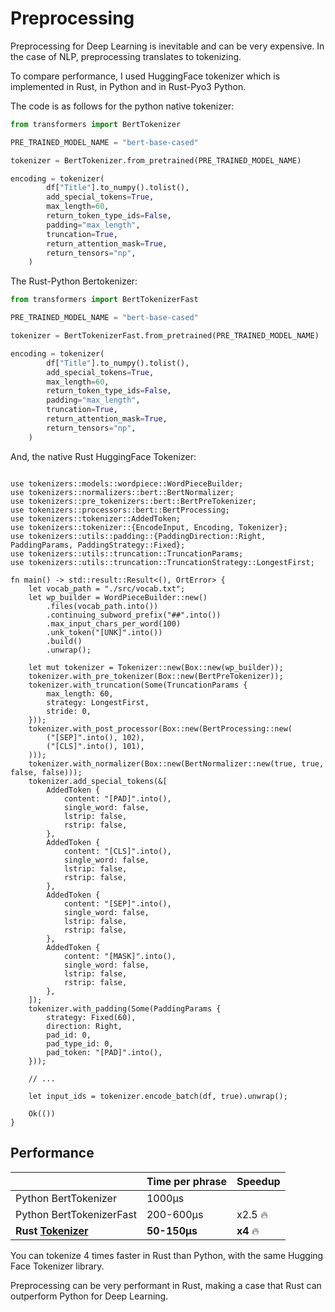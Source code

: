 # Preprocessing

Preprocessing for Deep Learning is inevitable and can be very expensive. In the case of NLP, preprocessing translates to tokenizing. 

To compare performance, I used HuggingFace tokenizer which is implemented in Rust, in Python and in Rust-Pyo3 Python.

The code is as follows for the python native tokenizer:
```python
from transformers import BertTokenizer

PRE_TRAINED_MODEL_NAME = "bert-base-cased"

tokenizer = BertTokenizer.from_pretrained(PRE_TRAINED_MODEL_NAME)

encoding = tokenizer(
        df["Title"].to_numpy().tolist(),
        add_special_tokens=True,
        max_length=60,
        return_token_type_ids=False,
        padding="max_length",
        truncation=True,
        return_attention_mask=True,
        return_tensors="np",
    )
```

The Rust-Python Bertokenizer:
```python
from transformers import BertTokenizerFast

PRE_TRAINED_MODEL_NAME = "bert-base-cased"

tokenizer = BertTokenizerFast.from_pretrained(PRE_TRAINED_MODEL_NAME)

encoding = tokenizer(
        df["Title"].to_numpy().tolist(),
        add_special_tokens=True,
        max_length=60,
        return_token_type_ids=False,
        padding="max_length",
        truncation=True,
        return_attention_mask=True,
        return_tensors="np",
    )
```
And, the native Rust HuggingFace Tokenizer:
```rust,noplaypen

use tokenizers::models::wordpiece::WordPieceBuilder;
use tokenizers::normalizers::bert::BertNormalizer;
use tokenizers::pre_tokenizers::bert::BertPreTokenizer;
use tokenizers::processors::bert::BertProcessing;
use tokenizers::tokenizer::AddedToken;
use tokenizers::tokenizer::{EncodeInput, Encoding, Tokenizer};
use tokenizers::utils::padding::{PaddingDirection::Right, PaddingParams, PaddingStrategy::Fixed};
use tokenizers::utils::truncation::TruncationParams;
use tokenizers::utils::truncation::TruncationStrategy::LongestFirst;

fn main() -> std::result::Result<(), OrtError> {
    let vocab_path = "./src/vocab.txt";
    let wp_builder = WordPieceBuilder::new()
        .files(vocab_path.into())
        .continuing_subword_prefix("##".into())
        .max_input_chars_per_word(100)
        .unk_token("[UNK]".into())
        .build()
        .unwrap();

    let mut tokenizer = Tokenizer::new(Box::new(wp_builder));
    tokenizer.with_pre_tokenizer(Box::new(BertPreTokenizer));
    tokenizer.with_truncation(Some(TruncationParams {
        max_length: 60,
        strategy: LongestFirst,
        stride: 0,
    }));
    tokenizer.with_post_processor(Box::new(BertProcessing::new(
        ("[SEP]".into(), 102),
        ("[CLS]".into(), 101),
    )));
    tokenizer.with_normalizer(Box::new(BertNormalizer::new(true, true, false, false)));
    tokenizer.add_special_tokens(&[
        AddedToken {
            content: "[PAD]".into(),
            single_word: false,
            lstrip: false,
            rstrip: false,
        },
        AddedToken {
            content: "[CLS]".into(),
            single_word: false,
            lstrip: false,
            rstrip: false,
        },
        AddedToken {
            content: "[SEP]".into(),
            single_word: false,
            lstrip: false,
            rstrip: false,
        },
        AddedToken {
            content: "[MASK]".into(),
            single_word: false,
            lstrip: false,
            rstrip: false,
        },
    ]);
    tokenizer.with_padding(Some(PaddingParams {
        strategy: Fixed(60),
        direction: Right,
        pad_id: 0,
        pad_type_id: 0,
        pad_token: "[PAD]".into(),
    }));

    // ...
    
    let input_ids = tokenizer.encode_batch(df, true).unwrap();
    
    Ok(())
}
```
## Performance 

| |Time per phrase |Speedup |
| --- | --- | --- |
|Python BertTokenizer |1000μs | |
|Python BertTokenizerFast |200-600μs |x2.5 🔥 |
|**Rust [Tokenizer](https://docs.rs/tokenizers/0.10.1/tokenizers/)** |**50-150μs** |**x4** 🔥 |

You can tokenize 4 times faster in Rust than Python, with the same Hugging Face Tokenizer library.

Preprocessing can be very performant in Rust, making a case that Rust can outperform Python for Deep Learning.